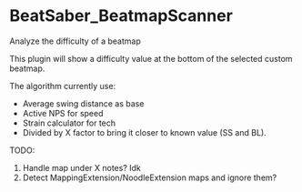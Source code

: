 # BeatSaber_BeatmapScanner
Analyze the difficulty of a beatmap

This plugin will show a difficulty value at the bottom of the selected custom beatmap. <br />

The algorithm currently use:
+ Average swing distance as base
+ Active NPS for speed
+ Strain calculator for tech
+ Divided by X factor to bring it closer to known value (SS and BL).

TODO:

1. Handle map under X notes? Idk
2. Detect MappingExtension/NoodleExtension maps and ignore them?
